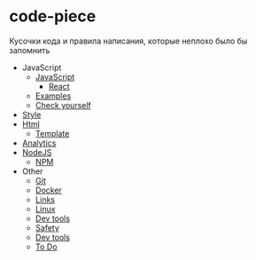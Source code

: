 # code-piece
Кусочки кода и правила написания, которые неплохо было бы запомнить

* JavaScript
    * [JavaScript](/javascript/javascript.md)
        * [React](/javascript/frameworks/react.md)
    * [Examples](/javascript/javascript_code.md)
    * [Сheck yourself](/javascript/check.md)
* [Style](/style_sheet/css.md)
* [Html](/html/html.md)
    * [Template](/html/template.md)
* [Analytics](/analytics/terminology.md)
* [NodeJS](/node_js/node_js_code.md)
    * [NPM](/node_js/npm.md)
* Other
    * [Git](/other/git.md)
    * [Docker](/other/docker.md)
    * [Links](/other/links.md)
    * [Linux](/other/linux.md)
    * [Dev tools](/other/dev_tools.md)
    * [Safety](/other/safety.md)
    * [Dev tools](/other/dev_tools.md)
    * [To Do](/other/to_do.md)